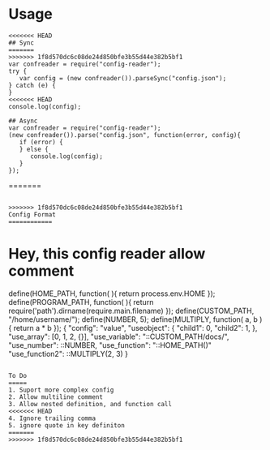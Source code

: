 Usage
=====
```
<<<<<<< HEAD
## Sync
=======
>>>>>>> 1f8d570dc6c08de24d850bfe3b55d44e382b5bf1
var confreader = require("config-reader");
try {
   var config = (new confreader()).parseSync("config.json");
} catch (e) {
}
<<<<<<< HEAD
console.log(config);

## Async
var confreader = require("config-reader");
(new confreader()).parse("config.json", function(error, config){
   if (error) {
   } else {
      console.log(config);
   }
});

```

=======
```

>>>>>>> 1f8d570dc6c08de24d850bfe3b55d44e382b5bf1
Config Format
============
```
# Hey, this config reader allow comment
define(HOME_PATH, function( ){ return process.env.HOME });
define(PROGRAM_PATH, function( ){ return require('path').dirname(require.main.filename) });
define(CUSTOM_PATH, "/home/username/");
define(NUMBER, 5);
define(MULTIPLY, function( a, b ) { return a * b });
{
  "config": "value",
  "useobject": {
     "child1": 0,
     "child2": 1,
  },
  "use_array": [0, 1, 2, {}],
  "use_variable": "::CUSTOM_PATH/docs/",
  "use_number": ::NUMBER,
  "use_function": "::HOME_PATH()"
  "use_function2": ::MULTIPLY(2, 3)
}
```

To Do
=====
1. Suport more complex config
2. Allow multiline comment
3. Allow nested definition, and function call
<<<<<<< HEAD
4. Ignore trailing comma
5. ignore quote in key definiton
=======
>>>>>>> 1f8d570dc6c08de24d850bfe3b55d44e382b5bf1
